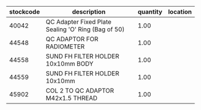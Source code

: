 |stockcode|description|quantity|location|
|---------|-----------|--------|--------|
|40042|QC Adapter Fixed Plate Sealing 'O' Ring (Bag of 50)|1.00||
|44548|QC ADAPTOR FOR RADIOMETER|1.00||
|44558|SUND FH FILTER HOLDER 10x10mm BODY|1.00||
|44559|SUND FH FILTER HOLDER 10x10mm|1.00||
|45902|COL 2 TO QC ADAPTOR M42x1.5 THREAD|1.00||
